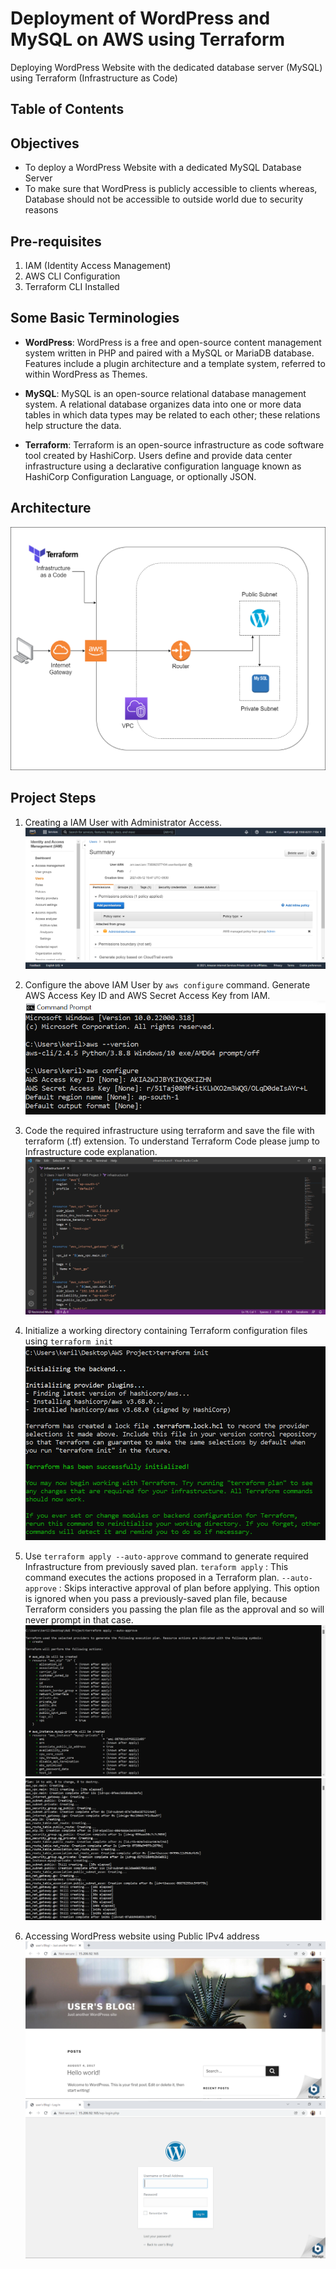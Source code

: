 # Deployment of WordPress and MySQL on AWS using Terraform
Deploying WordPress Website with the dedicated database server (MySQL) using Terraform (Infrastructure as Code)

## Table of Contents


## Objectives
- To deploy a WordPress Website with a dedicated MySQL Database Server
- To make sure that WordPress is publicly accessible to clients whereas, Database should not be accessible to outside world due to security reasons

## Pre-requisites 
1. IAM (Identity Access Management)
2. AWS CLI Configuration
3. Terraform CLI Installed

## Some Basic Terminologies 
- **WordPress**: WordPress is a free and open-source content management system written in PHP and paired with a MySQL or MariaDB database. Features include a plugin architecture and a template system, referred to within WordPress as Themes.

- **MySQL**: MySQL is an open-source relational database management system. A relational database organizes data into one or more data tables in which data types may be related to each other; these relations help structure the data.

- **Terraform**: Terraform is an open-source infrastructure as code software tool created by HashiCorp. Users define and provide data center infrastructure using a declarative configuration language known as HashiCorp Configuration Language, or optionally JSON.

## Architecture
![Architecture](/Images/Architecture%20Design.png)

## Project Steps
1. Creating a IAM User with Administrator Access.
![IAM User](/Images/Creating%20IAM%20User.png)

2. Configure the above IAM User by `aws configure` command.  Generate AWS Access Key ID and AWS Secret Access Key from IAM.
![AWS Configure](/Images/Configure%20User.png)

3. Code the required infrastructure using terraform and save the file with terraform (.tf) extension. 
To understand Terraform Code please jump to Infrastructure code explanation.
![Terraform Code](/Images/Coding%20the%20Infrastructure.png)

4. Initialize a working directory containing Terraform configuration files using `terraform init`
 ![Terraform init](/Images/Terraform%20init.png)

5. Use `terraform apply --auto-approve` command to generate required Infrastructure from previously saved plan.
`teraform apply` : This command executes the actions proposed in a Terraform plan.
`--auto-approve` : Skips interactive approval of plan before applying. This option is ignored when you pass a previously-saved plan file, because Terraform considers you passing the plan file as the approval and so will never prompt in that case.
![Terraform Apply-1](/Images/Terraform%20Apply-1.png)
![Terraform Apply-2](/Images/Terraform%20Apply-2.png)

6. Accessing WordPress website using Public IPv4 address
![WordPress-1](/Images/Accessing%20WordPress-1.png)
![WordPress-2](/Images/Accessing%20WordPress-2.png)

